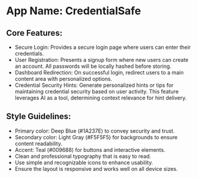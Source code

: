 # **App Name**: CredentialSafe

## Core Features:

- Secure Login: Provides a secure login page where users can enter their credentials.
- User Registration: Presents a signup form where new users can create an account. All passwords will be locally hashed before storing.
- Dashboard Redirection: On successful login, redirect users to a main content area with personalized options.
- Credential Security Hints: Generate personalized hints or tips for maintaining credential security based on user activity. This feature leverages AI as a tool, determining context relevance for hint delivery.

## Style Guidelines:

- Primary color: Deep Blue (#1A237E) to convey security and trust.
- Secondary color: Light Gray (#F5F5F5) for backgrounds to ensure content readability.
- Accent: Teal (#009688) for buttons and interactive elements.
- Clean and professional typography that is easy to read.
- Use simple and recognizable icons to enhance usability.
- Ensure the layout is responsive and works well on all device sizes.